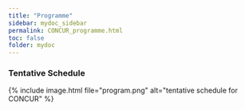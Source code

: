```yaml
---
title: "Programme"
sidebar: mydoc_sidebar
permalink: CONCUR_programme.html
toc: false 
folder: mydoc
---
```

### Tentative Schedule

{% include image.html file="program.png" alt="tentative schedule for CONCUR" %}  